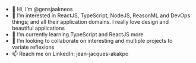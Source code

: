 - 👋 Hi, I’m @gensjaakneos
- 👀 I’m interested in ReactJS, TypeScript, NodeJS, ReasonML and DevOps things; and all their application domains. I really love design and beautiful applications
- 🌱 I’m currently learning TypeScript and ReactJS more
- 💞️ I’m looking to collaborate on interesting and multiple projects to variate reflexions
- 📫 Reach me on LinkedIn: jean-jacques-akakpo

<!---
gensjaakneos/gensjaakneos is a ✨ special ✨ repository because its `README.md` (this file) appears on your GitHub profile.
You can click the Preview link to take a look at your changes.
--->
